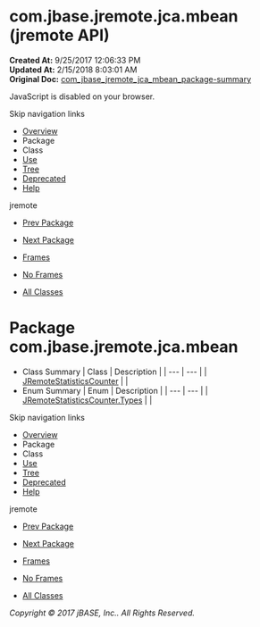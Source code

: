 # com.jbase.jremote.jca.mbean (jremote   API)

**Created At:** 9/25/2017 12:06:33 PM  
**Updated At:** 2/15/2018 8:03:01 AM  
**Original Doc:** [com_jbase_jremote_jca_mbean_package-summary](https://docs.jbase.com/39266-mbean/com_jbase_jremote_jca_mbean_package-summary)  

<!--<br>    try {<br>        if (location.href.indexOf('is-external=true') == -1) {<br>            parent.document.title="com.jbase.jremote.jca.mbean (jremote   API)";<br>        }<br>    }<br>    catch(err) {<br>    }<br>//-->
JavaScript is disabled on your browser.

Skip navigation links

- [Overview](../../../../../overview-summary.html)
- Package
- Class
- [Use](/39266-mbean/com_jbase_jremote_jca_mbean_package-use)
- [Tree](/39266-mbean/com_jbase_jremote_jca_mbean_package-tree)
- [Deprecated](../../../../../deprecated-list.html)
- [Help](../../../../../help-doc.html)


jremote <br>

- [Prev Package](/39264-protocol/com_jbase_jremote_jca_inflow_protocol_package-summary)
- [Next Package](/39268-spring/com_jbase_jremote_jca_spring_package-summary)


- [Frames](../../../../../index.html?com/jbase/jremote/jca/mbean//39266-mbean/com_jbase_jremote_jca_mbean_package-summary)
- [No Frames](/39266-mbean/com_jbase_jremote_jca_mbean_package-summary)


- [All Classes](../../../../../allclasses-noframe.html)


<!--<br>  allClassesLink = document.getElementById("allclasses\_navbar\_top");<br>  if(window==top) {<br>    allClassesLink.style.display = "block";<br>  }<br>  else {<br>    allClassesLink.style.display = "none";<br>  }<br>  //-->

# Package com.jbase.jremote.jca.mbean

- Class Summary | Class | Description |
| --- | --- |
| [JRemoteStatisticsCounter](/39266-mbean/com_jbase_jremote_jca_mbean_JRemoteStatisticsCounter "class in com.jbase.jremote.jca.mbean") |   |
- Enum Summary | Enum | Description |
| --- | --- |
| [JRemoteStatisticsCounter.Types](/39266-mbean/com_jbase_jremote_jca_mbean_JRemoteStatisticsCounter.Types "enum in com.jbase.jremote.jca.mbean") |   |

Skip navigation links

- [Overview](../../../../../overview-summary.html)
- Package
- Class
- [Use](/39266-mbean/com_jbase_jremote_jca_mbean_package-use)
- [Tree](/39266-mbean/com_jbase_jremote_jca_mbean_package-tree)
- [Deprecated](../../../../../deprecated-list.html)
- [Help](../../../../../help-doc.html)


jremote <br>

- [Prev Package](/39264-protocol/com_jbase_jremote_jca_inflow_protocol_package-summary)
- [Next Package](/39268-spring/com_jbase_jremote_jca_spring_package-summary)


- [Frames](../../../../../index.html?com/jbase/jremote/jca/mbean//39266-mbean/com_jbase_jremote_jca_mbean_package-summary)
- [No Frames](/39266-mbean/com_jbase_jremote_jca_mbean_package-summary)


- [All Classes](../../../../../allclasses-noframe.html)


<!--<br>  allClassesLink = document.getElementById("allclasses\_navbar\_bottom");<br>  if(window==top) {<br>    allClassesLink.style.display = "block";<br>  }<br>  else {<br>    allClassesLink.style.display = "none";<br>  }<br>  //-->

*Copyright © 2017 jBASE, Inc.. All Rights Reserved.*
